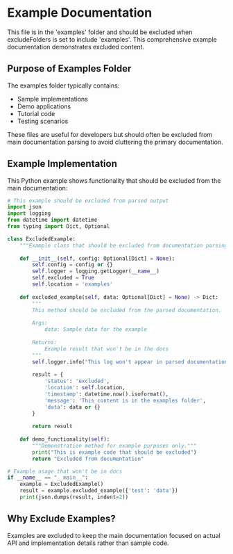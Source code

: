 # Example Documentation

This file is in the 'examples' folder and should be excluded when excludeFolders is set to include 'examples'. This comprehensive example documentation demonstrates excluded content.

## Purpose of Examples Folder

The examples folder typically contains:
- Sample implementations
- Demo applications
- Tutorial code
- Testing scenarios

These files are useful for developers but should often be excluded from main documentation parsing to avoid cluttering the primary documentation.

## Example Implementation

This Python example shows functionality that should be excluded from the main documentation:

```python
# This example should be excluded from parsed output
import json
import logging
from datetime import datetime
from typing import Dict, Optional

class ExcludedExample:
    """Example class that should be excluded from documentation parsing."""
    
    def __init__(self, config: Optional[Dict] = None):
        self.config = config or {}
        self.logger = logging.getLogger(__name__)
        self.excluded = True
        self.location = 'examples'
    
    def excluded_example(self, data: Optional[Dict] = None) -> Dict:
        """
        This method should be excluded from the parsed documentation.
        
        Args:
            data: Sample data for the example
        
        Returns:
            Example result that won't be in the docs
        """
        self.logger.info("This log won't appear in parsed documentation")
        
        result = {
            'status': 'excluded',
            'location': self.location,
            'timestamp': datetime.now().isoformat(),
            'message': 'This content is in the examples folder',
            'data': data or {}
        }
        
        return result
    
    def demo_functionality(self):
        """Demonstration method for example purposes only."""
        print("This is example code that should be excluded")
        return "Excluded from documentation"

# Example usage that won't be in docs
if __name__ == "__main__":
    example = ExcludedExample()
    result = example.excluded_example({'test': 'data'})
    print(json.dumps(result, indent=2))
```

## Why Exclude Examples?

Examples are excluded to keep the main documentation focused on actual API and implementation details rather than sample code.
